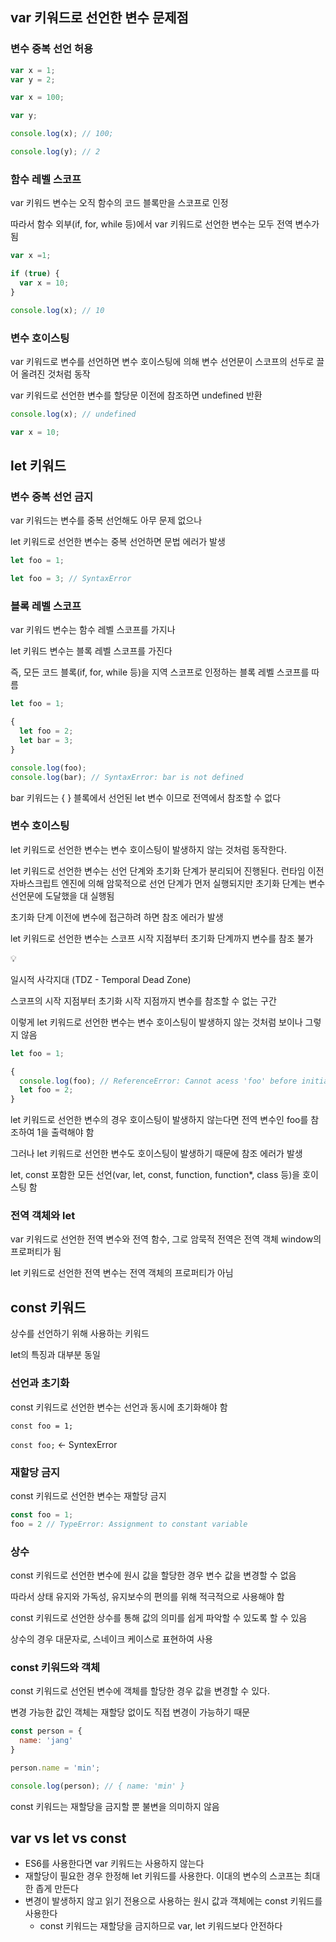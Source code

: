 ## var 키워드로 선언한 변수 문제점

### 변수 중복 선언 허용

```jsx
var x = 1;
var y = 2;

var x = 100;

var y;

console.log(x); // 100;

console.log(y); // 2
```

### 함수 레벨 스코프

var 키워드 변수는 오직 함수의 코드 블록만을 스코프로 인정

따라서 함수 외부(if, for, while 등)에서 var 키워드로 선언한 변수는 모두 전역 변수가 됨

```jsx
var x =1;

if (true) {
  var x = 10;
}

console.log(x); // 10
```

### 변수 호이스팅

var 키워드로 변수를 선언하면 변수 호이스팅에 의해 변수 선언문이 스코프의 선두로 끌어 올려진 것처럼 동작

var 키워드로 선언한 변수를 할당문 이전에 참조하면 undefined 반환

```jsx
console.log(x); // undefined

var x = 10;
```

## let 키워드

### 변수 중복 선언 금지

var 키워드는 변수를 중복 선언해도 아무 문제 없으나

let 키워드로 선언한 변수는 중복 선언하면 문법 에러가 발생

```jsx
let foo = 1;

let foo = 3; // SyntaxError
```

### 블록 레벨 스코프

var 키워드 변수는 함수 레벨 스코프를 가지나

let 키워드 변수는 블록 레벨 스코프를 가진다

즉, 모든 코드 블록(if, for, while 등)을 지역 스코프로 인정하는 블록 레벨 스코프를 따름

```jsx
let foo = 1;

{
  let foo = 2;
  let bar = 3;
}

console.log(foo);
console.log(bar); // SyntaxError: bar is not defined
```

bar 키워드는 { } 블록에서 선언된 let 변수 이므로 전역에서 참조할 수 없다

### 변수 호이스팅

let 키워드로 선언한 변수는 변수 호이스팅이 발생하지 않는 것처럼 동작한다.

let 키워드로 선언한 변수는 선언 단계와 초기화 단계가 분리되어 진행된다. 런타임 이전 자바스크립트 엔진에 의해 암묵적으로 선언 단계가 먼저 실행되지만 초기화 단계는 변수 선언문에 도달했을 대 실행됨

초기화 단계 이전에 변수에 접근하려 하면 참조 에러가 발생

let 키워드로 선언한 변수는 스코프 시작 지점부터 초기화 단계까지 변수를 참조 불가

<aside>
💡

일시적 사각지대 (TDZ - Temporal Dead Zone)

스코프의 시작 지점부터 초기화 시작 지점까지 변수를 참조할 수 없는 구간

</aside>

이렇게 let 키워드로 선언한 변수는 변수 호이스팅이 발생하지 않는 것처럼 보이나 그렇지 않음

```jsx
let foo = 1;

{
  console.log(foo); // ReferenceError: Cannot acess 'foo' before initialization
  let foo = 2;
}
```

let 키워드로 선언한 변수의 경우 호이스팅이 발생하지 않는다면 전역 변수인 foo를 참조하여 1을 출력해야 함

그러나 let 키워드로 선언한 변수도 호이스팅이 발생하기 때문에 참조 에러가 발생

let, const 포함한 모든 선언(var, let, const, function, function*, class 등)을 호이스팅 함

### 전역 객체와 let

var 키워드로 선언한 전역 변수와 전역 함수, 그로 암묵적 전역은 전역 객체 window의 프로퍼티가 됨

let 키워드로 선언한 전역 변수는 전역 객체의 프로퍼티가 아님

## const 키워드

상수를 선언하기 위해 사용하는 키워드

let의 특징과 대부분 동일

### 선언과 초기화

const 키워드로 선언한 변수는 선언과 동시에 초기화해야 함

`const foo = 1;`

`const foo;`  ← SyntexError

### 재할당 금지

const 키워드로 선언한 변수는 재할당 금지

```jsx
const foo = 1;
foo = 2 // TypeError: Assignment to constant variable
```

### 상수

const 키워드로 선언한 변수에 원시 값을 할당한 경우 변수 값을 변경할 수 없음

따라서 상태 유지와 가독성, 유지보수의 편의를 위해 적극적으로 사용해야 함

const 키워드로 선언한 상수를 통해 값의 의미를 쉽게 파악할 수 있도록 할 수 있음

상수의 경우 대문자로, 스네이크 케이스로 표현하여 사용

### const 키워드와 객체

const 키워드로 선언된 변수에 객체를 할당한 경우 값을 변경할 수 있다.

변경 가능한 값인 객체는 재할당 없이도 직접 변경이 가능하기 때문

```jsx
const person = {
  name: 'jang'
}

person.name = 'min';

console.log(person); // { name: 'min' }
```

const 키워드는 재할당을 금지할 뿐 불변을 의미하지 않음

## var vs let vs const

- ES6를 사용한다면 var 키워드는 사용하지 않는다
- 재할당이 필요한 경우 한정해 let 키워드를 사용한다. 이대의 변수의 스코프는 최대한 좁게 만든다
- 변경이 발생하지 않고 읽기 전용으로 사용하는 원시 값과 객체에는 const 키워드를사용한다
    - const 키워드는 재할당을 금지하므로 var, let 키워드보다 안전하다
